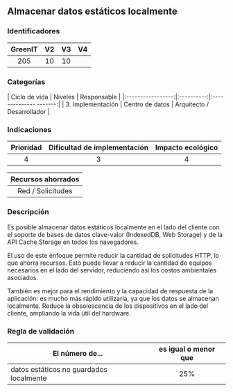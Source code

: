 ## Almacenar datos estáticos localmente

### Identificadores

| GreenIT | V2  | V3  | V4  |
|:-------:|:---:|:---:|:---:|
| 205     | 10  | 10  |     |

### Categorías

| Ciclo de vida | Niveles | Responsable |
|:-----------------:|:----------:|:-------------- -------:|
| 3. Implementación | Centro de datos | Arquitecto / Desarrollador |

### Indicaciones

| Prioridad | Dificultad de implementación | Impacto ecológico |
|:---------:|:----------------------------:|:-----------------:|
| 4         | 3                            | 4                 |

| Recursos ahorrados |
|:------------------:|
| Red / Solicitudes  |

### Descripción

Es posible almacenar datos estáticos localmente en el lado del cliente con el soporte de bases de datos clave-valor (IndexedDB, Web Storage) y de la API Cache Storage en todos los navegadores.

El uso de este enfoque permite reducir la cantidad de solicitudes HTTP, lo que ahorra recursos. Esto puede llevar a reducir la cantidad de equipos necesarios en el lado del servidor, reduciendo así los costos ambientales asociados.

También es mejor para el rendimiento y la capacidad de respuesta de la aplicación: es mucho más rápido utilizarla, ya que los datos se almacenan localmente. Reduce la obsolescencia de los dispositivos en el lado del cliente, ampliando la vida útil del hardware.

### Regla de validación

| El número de...                         | es igual o menor que |
|-----------------------------------------|:--------------------:|
| datos estáticos no guardados localmente | 25%                  |
